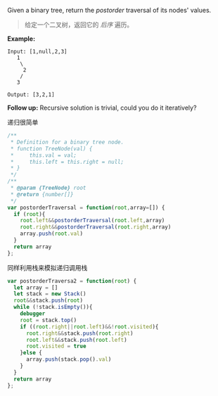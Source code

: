 Given a binary tree, return the *postorder* traversal of its nodes' values.

> 给定一个二叉树，返回它的 *后序* 遍历。

**Example:**

```
Input: [1,null,2,3]
   1
    \
     2
    /
   3

Output: [3,2,1]
```

**Follow up:** Recursive solution is trivial, could you do it iteratively?

递归很简单

```js
/**
 * Definition for a binary tree node.
 * function TreeNode(val) {
 *     this.val = val;
 *     this.left = this.right = null;
 * }
 */
/**
 * @param {TreeNode} root
 * @return {number[]}
 */
var postorderTraversal = function(root,array=[]) {
  if (root){
    root.left&&postorderTraversal(root.left,array)
    root.right&&postorderTraversal(root.right,array)
    array.push(root.val)
  }
  return array
};
```





同样利用栈来模拟递归调用栈

```js
var postorderTraversa2 = function(root) {
  let array = []
  let stack = new Stack()
  root&&stack.push(root)
  while (!stack.isEmpty()){
    debugger
    root = stack.top()
    if ((root.right||root.left)&&!root.visited){
      root.right&&stack.push(root.right)
      root.left&&stack.push(root.left)
      root.visited = true
    }else {
      array.push(stack.pop().val)
    }
  }
  return array
};
```

